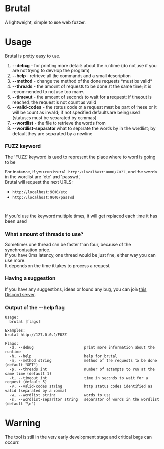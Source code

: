 # Brutal

A lightweight, simple to use web fuzzer.


# Usage

<p> Brutal is pretty easy to use. 
  <ol> 
  <li> <b>--debug</b> - for printing more details about the runtime (do not use if you are not trying to develop the program) </li>
  <li> <b>--help</b> - retrieve all the commands and a small description </li>
  <li> <b>--method</b> - change the method of the done requests *must be valid* </li>
  <li> <b>--threads</b> - the amount of requests to be done at the same time;
  it is recommended to not use too many. </li>
    <li> <b>--timeout</b> - the amount of seconds to wait for a request; if timeout is reached, the request is not count as valid </li>
    <li> <b>--valid-codes</b> - the status code of a request must be part of these or it will be count as invalid; if not specified defaults are being used (statuses must be separated by commas) </li>
    <li> <b>--wordlist</b> - the file to retrieve the words from</li>
    <li> <b>--wordlist-separator</b> what to separate the words by in the wordlist; by default they are separated by a newline </li>

   </ol>
</p>

### FUZZ keyword

<p>The 'FUZZ' keyword is used to represent the place where to word is going to be <br> 

For instance, if you run `brutal http://localhost:9000/FUZZ`, and the words in the wordlist are 'etc' and 'passwd', <br>
Brutal will request the next URLS: <br>
- `http://localhost:9000/etc`
- `http://localhost:9000/passwd`

<br>

If you'd use the keyword multiple times, it will get replaced each time it has been used.

</p>

### What amount of threads to use?

Sometimes one thread can be faster than four, because of the synchronization price. <br>
If you have 0ms latency, one thread would be just fine, either way you can use more. <br>
It depends on the time it takes to process a request.<br>

### Having a suggestion

If you have any suggestions, ideas or found any bug, you can join [this Discord server](https://discord.gg/ktEBKceytN).<br>

### Output of the --help flag
```
Usage:
  brutal [flags]

Examples:
brutal http://127.0.0.1/FUZZ

Flags:
  -d, --debug                       print more information about the runtime
  -h, --help                        help for brutal
  -m, --method string               method of the requests to be done (default "GET")
  -p, --threads int                 number of attempts to run at the same time (default 1)
  -t, --timeout int                 time in seconds to wait for a request (default 5)
  -v, --valid-codes string          http status codes identified as valid (separated by a comma)
  -w, --wordlist string             words to use
  -s, --wordlist-separator string   separator of words in the wordlist (default "\n")
```

# Warning

The tool is still in the very early development stage and critical bugs can occurr.